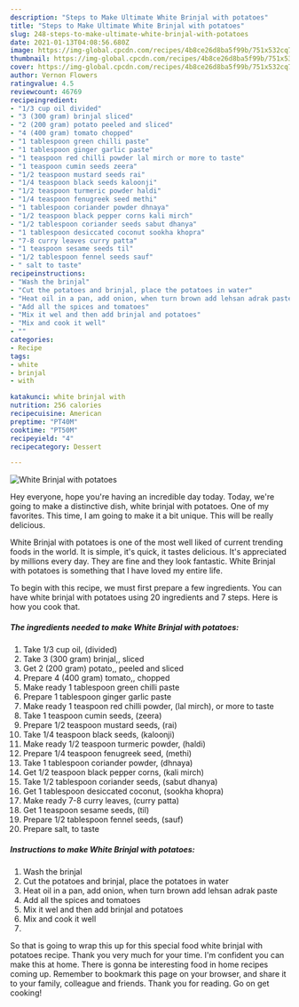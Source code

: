 ```yaml
---
description: "Steps to Make Ultimate White Brinjal with potatoes"
title: "Steps to Make Ultimate White Brinjal with potatoes"
slug: 248-steps-to-make-ultimate-white-brinjal-with-potatoes
date: 2021-01-13T04:08:56.680Z
image: https://img-global.cpcdn.com/recipes/4b8ce26d8ba5f99b/751x532cq70/white-brinjal-with-potatoes-recipe-main-photo.jpg
thumbnail: https://img-global.cpcdn.com/recipes/4b8ce26d8ba5f99b/751x532cq70/white-brinjal-with-potatoes-recipe-main-photo.jpg
cover: https://img-global.cpcdn.com/recipes/4b8ce26d8ba5f99b/751x532cq70/white-brinjal-with-potatoes-recipe-main-photo.jpg
author: Vernon Flowers
ratingvalue: 4.5
reviewcount: 46769
recipeingredient:
- "1/3 cup oil divided"
- "3 (300 gram) brinjal sliced"
- "2 (200 gram) potato peeled and sliced"
- "4 (400 gram) tomato chopped"
- "1 tablespoon green chilli paste"
- "1 tablespoon ginger garlic paste"
- "1 teaspoon red chilli powder lal mirch or more to taste"
- "1 teaspoon cumin seeds zeera"
- "1/2 teaspoon mustard seeds rai"
- "1/4 teaspoon black seeds kaloonji"
- "1/2 teaspoon turmeric powder haldi"
- "1/4 teaspoon fenugreek seed methi"
- "1 tablespoon coriander powder dhnaya"
- "1/2 teaspoon black pepper corns kali mirch"
- "1/2 tablespoon coriander seeds sabut dhanya"
- "1 tablespoon desiccated coconut sookha khopra"
- "7-8 curry leaves curry patta"
- "1 teaspoon sesame seeds til"
- "1/2 tablespoon fennel seeds sauf"
- " salt to taste"
recipeinstructions:
- "Wash the brinjal"
- "Cut the potatoes and brinjal, place the potatoes in water"
- "Heat oil in a pan, add onion, when turn brown add lehsan adrak paste"
- "Add all the spices and tomatoes"
- "Mix it wel and then add brinjal and potatoes"
- "Mix and cook it well"
- ""
categories:
- Recipe
tags:
- white
- brinjal
- with

katakunci: white brinjal with 
nutrition: 256 calories
recipecuisine: American
preptime: "PT40M"
cooktime: "PT50M"
recipeyield: "4"
recipecategory: Dessert

---
```



![White Brinjal with potatoes](https://img-global.cpcdn.com/recipes/4b8ce26d8ba5f99b/751x532cq70/white-brinjal-with-potatoes-recipe-main-photo.jpg)

Hey everyone, hope you're having an incredible day today. Today, we're going to make a distinctive dish, white brinjal with potatoes. One of my favorites. This time, I am going to make it a bit unique. This will be really delicious.

White Brinjal with potatoes is one of the most well liked of current trending foods in the world. It is simple, it's quick, it tastes delicious. It's appreciated by millions every day. They are fine and they look fantastic. White Brinjal with potatoes is something that I have loved my entire life.




To begin with this recipe, we must first prepare a few ingredients. You can have white brinjal with potatoes using 20 ingredients and 7 steps. Here is how you cook that.

<!--inarticleads1-->

##### The ingredients needed to make White Brinjal with potatoes:

1. Take 1/3 cup oil, (divided)
1. Take 3 (300 gram) brinjal,, sliced
1. Get 2 (200 gram) potato,, peeled and sliced
1. Prepare 4 (400 gram) tomato,, chopped
1. Make ready 1 tablespoon green chilli paste
1. Prepare 1 tablespoon ginger garlic paste
1. Make ready 1 teaspoon red chilli powder, (lal mirch), or more to taste
1. Take 1 teaspoon cumin seeds, (zeera)
1. Prepare 1/2 teaspoon mustard seeds, (rai)
1. Take 1/4 teaspoon black seeds, (kaloonji)
1. Make ready 1/2 teaspoon turmeric powder, (haldi)
1. Prepare 1/4 teaspoon fenugreek seed, (methi)
1. Take 1 tablespoon coriander powder, (dhnaya)
1. Get 1/2 teaspoon black pepper corns, (kali mirch)
1. Take 1/2 tablespoon coriander seeds, (sabut dhanya)
1. Get 1 tablespoon desiccated coconut, (sookha khopra)
1. Make ready 7-8 curry leaves, (curry patta)
1. Get 1 teaspoon sesame seeds, (til)
1. Prepare 1/2 tablespoon fennel seeds, (sauf)
1. Prepare  salt, to taste




<!--inarticleads2-->

##### Instructions to make White Brinjal with potatoes:

1. Wash the brinjal
1. Cut the potatoes and brinjal, place the potatoes in water
1. Heat oil in a pan, add onion, when turn brown add lehsan adrak paste
1. Add all the spices and tomatoes
1. Mix it wel and then add brinjal and potatoes
1. Mix and cook it well
1. 




So that is going to wrap this up for this special food white brinjal with potatoes recipe. Thank you very much for your time. I'm confident you can make this at home. There is gonna be interesting food in home recipes coming up. Remember to bookmark this page on your browser, and share it to your family, colleague and friends. Thank you for reading. Go on get cooking!
